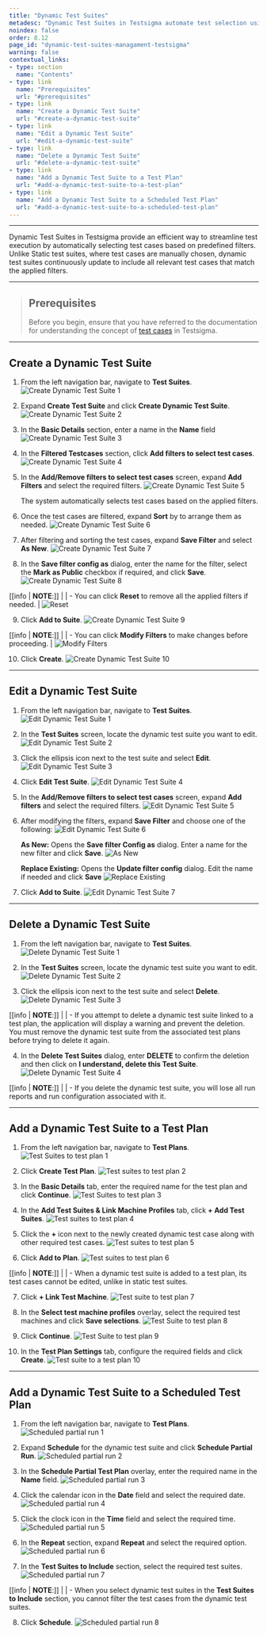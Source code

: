 ```yaml
---
title: "Dynamic Test Suites"
metadesc: "Dynamic Test Suites in Testsigma automate test selection using filters, ensuring efficient execution. Learn what they are, how they work, why they’re useful, and how to manage them."
noindex: false
order: 8.12
page_id: "dynamic-test-suites-managament-testsigma"
warning: false
contextual_links:
- type: section
  name: "Contents" 
- type: link
  name: "Prerequisites"
  url: "#prerequisites"
- type: link
  name: "Create a Dynamic Test Suite"
  url: "#create-a-dynamic-test-suite"
- type: link
  name: "Edit a Dynamic Test Suite"
  url: "#edit-a-dynamic-test-suite"
- type: link
  name: "Delete a Dynamic Test Suite"
  url: "#delete-a-dynamic-test-suite"   
- type: link
  name: "Add a Dynamic Test Suite to a Test Plan"
  url: "#add-a-dynamic-test-suite-to-a-test-plan" 
- type: link
  name: "Add a Dynamic Test Suite to a Scheduled Test Plan"
  url: "#add-a-dynamic-test-suite-to-a-scheduled-test-plan" 
---
```


---



Dynamic Test Suites in Testsigma provide an efficient way to streamline test execution by automatically selecting test cases based on predefined filters. Unlike Static test suites, where test cases are manually chosen, dynamic test suites continuously update to include all relevant test cases that match the applied filters. 


---

> ## **Prerequisites**
> 
> Before you begin, ensure that you have referred to the documentation for understanding the concept of [test cases](https://testsigma.com/docs/test-cases/manage/add-edit-delete/) in Testsigma.


---

## **Create a Dynamic Test Suite**

1. From the left navigation bar, navigate to **Test Suites**. 
   ![Create Dynamic Test Suite 1](https://s3.amazonaws.com/static-docs.testsigma.com/new_images/projects/applications/Create_Dynamic_Suites_1.png)

2. Expand **Create Test Suite** and click **Create Dynamic Test Suite**.
   ![Create Dynamic Test Suite 2](https://s3.amazonaws.com/static-docs.testsigma.com/new_images/projects/applications/Create_Dynamic_Suites_2.png)
   
3. In the **Basic Details** section, enter a name in the **Name** field
   ![Create Dynamic Test Suite 3](https://s3.amazonaws.com/static-docs.testsigma.com/new_images/projects/applications/Create_Dynamic_Suites_3.png)
   
4. In the **Filtered Testcases** section, click **Add filters to select test cases**. 
   ![Create Dynamic Test Suite 4](https://s3.amazonaws.com/static-docs.testsigma.com/new_images/projects/applications/Create_Dynamic_Suites_4.png)
   
5. In the **Add/Remove filters to select test cases** screen, expand **Add Filters** and select the required filters.
   ![Create Dynamic Test Suite 5](https://s3.amazonaws.com/static-docs.testsigma.com/new_images/projects/applications/Create_Dynamic_Suites_5.png)
   
   The system automatically selects test cases based on the applied filters. 
    
6. Once the test cases are filtered, expand **Sort** by to arrange them as needed. 
   ![Create Dynamic Test Suite 6](https://s3.amazonaws.com/static-docs.testsigma.com/new_images/projects/applications/Create_Dynamic_Suites_6.png)
   
7. After filtering and sorting the test cases, expand **Save Filter** and select **As New**.
   ![Create Dynamic Test Suite 7](https://s3.amazonaws.com/static-docs.testsigma.com/new_images/projects/applications/Create_Dynamic_Suites_7.png)
   
8. In the **Save filter config as** dialog, enter the name for the filter, select the **Mark as Public** checkbox if required, and click **Save**. 
   ![Create Dynamic Test Suite 8](https://s3.amazonaws.com/static-docs.testsigma.com/new_images/projects/applications/Create_dynamic_suite_8.1.png)

[[info | **NOTE**:]]
|
| - You can click **Reset** to remove all the applied filters if needed.
|   ![Reset](https://s3.amazonaws.com/static-docs.testsigma.com/new_images/projects/applications/Create_Dynamic_Suites_Note_1.png)

9. Click **Add to Suite**. 
   ![Create Dynamic Test Suite 9](https://s3.amazonaws.com/static-docs.testsigma.com/new_images/projects/applications/Create_dynamic_suite_9.2.png)

[[info | **NOTE**:]]
|
| - You can click **Modify Filters** to make changes before proceeding. 
|   ![Modify Filters](https://s3.amazonaws.com/static-docs.testsigma.com/new_images/projects/applications/Create_Dynamic_Suites_Notes_2.png)  

10.  Click **Create**. 
    ![Create Dynamic Test Suite 10](https://s3.amazonaws.com/static-docs.testsigma.com/new_images/projects/applications/Create_dynamic_suite_10.2.png)
       

---

## **Edit a Dynamic Test Suite**

1. From the left navigation bar, navigate to **Test Suites**.
   ![Edit Dynamic Test Suite 1](https://s3.amazonaws.com/static-docs.testsigma.com/new_images/projects/applications/Edit_Dynamic_Suites_1.png)

2. In the **Test Suites** screen, locate the dynamic test suite you want to edit.
   ![Edit Dynamic Test Suite 2](https://s3.amazonaws.com/static-docs.testsigma.com/new_images/projects/applications/Edit_Dynamic_Suites_2.png)

3. Click the ellipsis icon next to the test suite and select **Edit**.
   ![Edit Dynamic Test Suite 3](https://s3.amazonaws.com/static-docs.testsigma.com/new_images/projects/applications/Edit_dynamic_Suite_3.1.png)

4. Click **Edit Test Suite**.
   ![Edit Dynamic Test Suite 4](https://s3.amazonaws.com/static-docs.testsigma.com/new_images/projects/applications/Edit_dynamic_suite_4.1.png)

5. In the **Add/Remove filters to select test cases** screen, expand **Add filters** and select the required filters.
   ![Edit Dynamic Test Suite 5](https://s3.amazonaws.com/static-docs.testsigma.com/new_images/projects/applications/Edit_Dynamic_Suites_5.png)

6. After modifying the filters, expand **Save Filter**  and choose one of the following:
   ![Edit Dynamic Test Suite 6](https://s3.amazonaws.com/static-docs.testsigma.com/new_images/projects/applications/Edit_Dynamic_Suites_6.png)

   **As New:** Opens the **Save filter Config as** dialog. Enter a name for the new filter and click **Save**.
   ![As New](https://s3.amazonaws.com/static-docs.testsigma.com/new_images/projects/applications/Edit_dynamic_suite_6.1.1.png)

   **Replace Existing:** Opens the **Update filter config** dialog. Edit the name if needed and click **Save**
   ![Replace Existing](https://s3.amazonaws.com/static-docs.testsigma.com/new_images/projects/applications/Edit_dynamic_suite_6.2.1.png)

7. Click **Add to Suite**.
   ![Edit Dynamic Test Suite 7](https://s3.amazonaws.com/static-docs.testsigma.com/new_images/projects/applications/Edit_dynamic_suite_7.1.png)

---

## **Delete a Dynamic Test Suite**

1. From the left navigation bar, navigate to **Test Suites**.
   ![Delete Dynamic Test Suite 1](https://s3.amazonaws.com/static-docs.testsigma.com/new_images/projects/applications/Delete_Dynamic_Suites_1.png)

2. In the **Test Suites** screen, locate the dynamic test suite you want to edit.
   ![Delete Dynamic Test Suite 2 ](https://s3.amazonaws.com/static-docs.testsigma.com/new_images/projects/applications/Delete_Dynamic_Suites_2.png)

3. Click the ellipsis icon next to the test suite and select **Delete**.
   ![Delete Dynamic Test Suite 3](https://s3.amazonaws.com/static-docs.testsigma.com/new_images/projects/applications/Delete_Dynamic_Suites_3.png)

[[info | **NOTE**:]]
|
| - If you attempt to delete a dynamic test suite linked to a test plan, the application will display a warning and prevent the deletion. You must remove the dynamic test suite from the associated test plans before trying to delete it again.


4. In the **Delete Test Suites** dialog, enter **DELETE** to confirm the deletion and then click on **I understand, delete this Test Suite**.
   ![Delete Dynamic Test Suite 4](https://s3.amazonaws.com/static-docs.testsigma.com/new_images/projects/applications/Delete_Dynamic_Suites_4.1.png)

[[info | **NOTE**:]]
|
| - If you delete the dynamic test suite, you will lose all run reports and run configuration associated with it.

---

## **Add a Dynamic Test Suite to a Test Plan**

1. From the left navigation bar, navigate to **Test Plans**.
   ![Test Suites to test plan 1](https://s3.amazonaws.com/static-docs.testsigma.com/new_images/projects/applications/Test_Suites_to_Test_Plan_1.png)

2. Click **Create Test Plan**.
   ![Test suites to test plan 2](https://s3.amazonaws.com/static-docs.testsigma.com/new_images/projects/applications/Test_Suites_to_Test_Plan_2.1.png)

3. In the **Basic Details** tab, enter the required name for the test plan and click **Continue**. 
   ![Test Suites to test plan 3](https://s3.amazonaws.com/static-docs.testsigma.com/new_images/projects/applications/Test_Suites_to_Test_Plan_3.2.png)

4. In the **Add Test Suites & Link Machine Profiles** tab, click **+ Add Test Suites**. 
   ![Test suites to test plan 4](https://s3.amazonaws.com/static-docs.testsigma.com/new_images/projects/applications/Test_suites_to_test_plans_4.png)
 
5. Click the **+** icon next to the newly created dynamic test case along with other required test cases.
   ![Test suites to test plan 5](https://s3.amazonaws.com/static-docs.testsigma.com/new_images/projects/applications/Test_Suites_to_test_plan_5.png)

6. Click **Add to Plan**.
   ![Test suites to test plan 6](https://s3.amazonaws.com/static-docs.testsigma.com/new_images/projects/applications/Test_suite_to_test_plan_6.1.png)
   
[[info | **NOTE**:]]
|
| - When a dynamic test suite is added to a test plan, its test cases cannot be edited, unlike in static test suites.

7. Click **+ Link Test Machine**. 
   ![Test suite to test plan 7](https://s3.amazonaws.com/static-docs.testsigma.com/new_images/projects/applications/Test_suite_to_a_test_plan_7.png)

8. In the **Select test machine profiles** overlay, select the required test machines and click **Save selections**. 
   ![Test Suite to test plan 8](https://s3.amazonaws.com/static-docs.testsigma.com/new_images/projects/applications/Test_suite_to_a_test_plan_8.png)

9. Click **Continue**.
   ![Test Suite to test plan 9](https://s3.amazonaws.com/static-docs.testsigma.com/new_images/projects/applications/Test_suite_to_a_test_plan_9.png)

10. In the **Test Plan Settings** tab, configure the required fields and click **Create**.
    ![Test suite to a test plan 10](https://s3.amazonaws.com/static-docs.testsigma.com/new_images/projects/applications/Test_suite_to_a_test_plan_10.1.png)

---

## **Add a Dynamic Test Suite to a Scheduled Test Plan**

1. From the left navigation bar, navigate to **Test Plans**.
   ![Scheduled partial run 1](https://s3.amazonaws.com/static-docs.testsigma.com/new_images/projects/applications/Scheduled_partial_run_1.png)

2. Expand **Schedule** for the dynamic test suite and click **Schedule Partial Run**. 
   ![Scheduled partial run 2](https://s3.amazonaws.com/static-docs.testsigma.com/new_images/projects/applications/Scheduled_Partial_run_2.png)

3. In the **Schedule Partial Test Plan** overlay, enter the required name in the **Name** field.
   ![Scheduled partial run 3](https://s3.amazonaws.com/static-docs.testsigma.com/new_images/projects/applications/Scheduled_partial_run_3.png)

4. Click the calendar icon in the **Date** field and select the required date.
   ![Scheduled partial run 4](https://s3.amazonaws.com/static-docs.testsigma.com/new_images/projects/applications/Scheduled_partial_run_4.png)

5. Click the clock icon in the **Time** field and select the required time. 
   ![Scheduled partial run 5](https://s3.amazonaws.com/static-docs.testsigma.com/new_images/projects/applications/Scheduled_partial_run_5.png)

6. In the **Repeat** section, expand **Repeat** and select the required option. 
   ![Scheduled partial run 6](https://s3.amazonaws.com/static-docs.testsigma.com/new_images/projects/applications/Scheduled_partial_run_6.png)

7. In the **Test Suites to Include** section, select the required test suites. 
   ![Scheduled partial run 7](https://s3.amazonaws.com/static-docs.testsigma.com/new_images/projects/applications/Scheduled_partial_run_7.png)

[[info | **NOTE**:]]
|
| - When you select dynamic test suites in the **Test Suites to Include** section, you cannot filter the test cases from the dynamic test suites. 

8. Click **Schedule**.
   ![Scheduled partial run 8](https://s3.amazonaws.com/static-docs.testsigma.com/new_images/projects/applications/Scheduled_partial_run_8.png)
   





